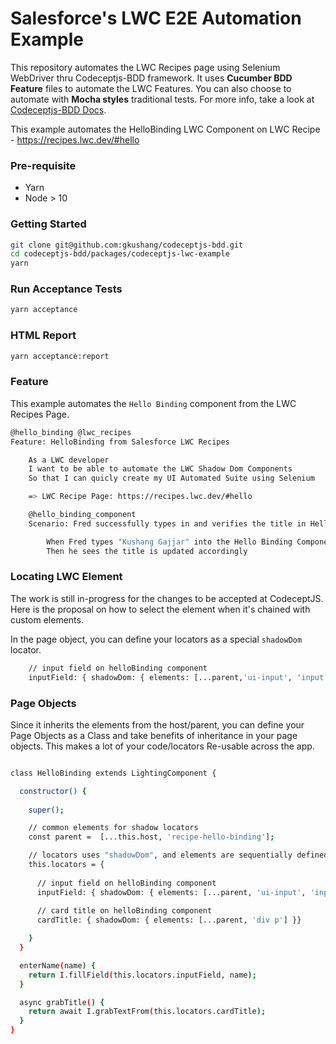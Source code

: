 # Salesforce's LWC E2E Automation Example

This repository automates the LWC Recipes page using Selenium WebDriver thru Codeceptjs-BDD framework. It uses **Cucumber BDD Feature** files to automate the LWC Features. You can also choose to automate with **Mocha styles** traditional tests. For more info, take a look at [Codeceptjs-BDD Docs](http://gkushang.github.io/).

This example automates the HelloBinding LWC Component on LWC Recipe - https://recipes.lwc.dev/#hello

### Pre-requisite
* Yarn 
* Node > 10

### Getting Started

```sh
git clone git@github.com:gkushang/codeceptjs-bdd.git
cd codeceptjs-bdd/packages/codeceptjs-lwc-example
yarn
```
### Run Acceptance Tests

```sh
yarn acceptance
```

### HTML Report

```sh
yarn acceptance:report
```

### Feature 

This example automates the `Hello Binding` component from the LWC Recipes Page.

```sh
@hello_binding @lwc_recipes
Feature: HelloBinding from Salesforce LWC Recipes

    As a LWC developer
    I want to be able to automate the LWC Shadow Dom Components
    So that I can quicly create my UI Automated Suite using Selenium

    => LWC Recipe Page: https://recipes.lwc.dev/#hello

    @hello_binding_component
    Scenario: Fred successfully types in and verifies the title in Hello Binding LWC Component

        When Fred types "Kushang Gajjar" into the Hello Binding Component
        Then he sees the title is updated accordingly
```

### Locating LWC Element

The work is still in-progress for the changes to be accepted at CodeceptJS. Here is the proposal on how to select the element when it's chained with custom elements. 

In the page object, you can define your locators as a special `shadowDom` locator. 

```sh
    // input field on helloBinding component
    inputField: { shadowDom: { elements: [...parent,'ui-input', 'input.input' ]}}
```

### Page Objects

Since it inherits the elements from the host/parent, you can define your Page Objects as a Class and take benefits of inheritance in your page objects. This makes a lot of your code/locators Re-usable across the app.

```sh

class HelloBinding extends LightingComponent {

  constructor() {
    
    super();

    // common elements for shadow locators
    const parent =  [...this.host, 'recipe-hello-binding'];

    // locators uses "shadowDom", and elements are sequentially defined
    this.locators = {
      
      // input field on helloBinding component
      inputField: { shadowDom: { elements: [...parent, 'ui-input', 'input.input' ]}},
      
      // card title on helloBinding component
      cardTitle: { shadowDom: { elements: [...parent, 'div p'] }}

    }
  }

  enterName(name) {
    return I.fillField(this.locators.inputField, name);
  }

  async grabTitle() {
    return await I.grabTextFrom(this.locators.cardTitle);
  }
}

```



